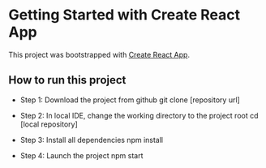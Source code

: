 # Getting Started with Create React App

This project was bootstrapped with [Create React App](https://github.com/facebook/create-react-app).

## How to run this project

- Step 1: Download the project from github
git clone [repository url]

- Step 2: In local IDE, change the working directory to the project root
cd [local repository]

- Step 3: Install all dependencies
npm install

- Step 4: Launch the project 
npm start
